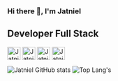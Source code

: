 ### Hi there 👋, I'm Jatniel 
## Developer Full Stack


<a href="https://twitter.com/jatniel" target="_blank"><img align="center" src="https://cdn.iconscout.com/icon/free/png-256/twitter-33-72545.png" alt="Jatniel Twitter" height="30" width="30" /></a>
<a href="https://fr.linkedin.com/in/jatniel" target="_blank"><img align="center" src="https://cdn.iconscout.com/icon/free/png-256/linkedin-29-72537.png" alt="Jatniel Linkedin" height="30" width="30" /></a>
<a href="https://stackoverflow.com/users/9446515/jatniel" target="_blank"><img align="center" src="https://cdn.iconscout.com/icon/free/png-256/stackoverflow-2-432547.png" alt="Jatniel Stackoverflow" height="30" width="30"></a>
<a href="https://dev.to/jatnielguzman"  target="_blank"><img align="center" src="https://d2fltix0v2e0sb.cloudfront.net/dev-badge.svg" alt="Jatniel Guzmán's DEV Profile" height="30" width="30"></a>

![Jatniel GitHub stats](https://github-readme-stats.vercel.app/api?username=jatniel&count_private=true&show_icons=true&theme=radical)
![Top Lang's](https://github-readme-stats.vercel.app/api/top-langs/?username=jatniel&layout=compact&theme=radical)
<!--

Here are some ideas to get you started:

- 🔭 I’m currently working on ...
- 🌱 I’m currently learning ...
- 👯 I’m looking to collaborate on ...
- 🤔 I’m looking for help with ...
- 💬 Ask me about ...
- 📫 How to reach me: ...
- 😄 Pronouns: ...
- ⚡ Fun fact: ...
  -->

